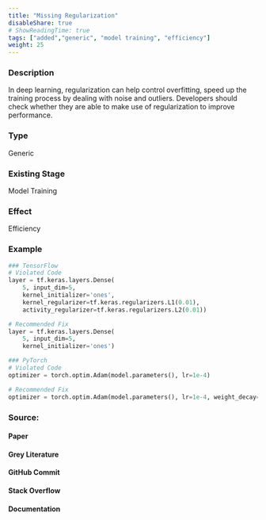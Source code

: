 ```yaml
---
title: "Missing Regularization"
disableShare: true
# ShowReadingTime: true
tags: ["added","generic", "model training", "efficiency"]
weight: 25
---
```


### Description

In deep learning, regularization can help control overfitting, speed up the training process by dealing with noise and outliers. Developers should check whether they are able to make use of regularization to improve performance.

### Type

Generic



### Existing Stage

Model Training



### Effect

Efficiency




### Example

```python
### TensorFlow
# Violated Code
layer = tf.keras.layers.Dense(
    5, input_dim=5,
    kernel_initializer='ones',
    kernel_regularizer=tf.keras.regularizers.L1(0.01),
    activity_regularizer=tf.keras.regularizers.L2(0.01))

# Recommended Fix
layer = tf.keras.layers.Dense(
    5, input_dim=5,
    kernel_initializer='ones')

### PyTorch
# Violated Code
optimizer = torch.optim.Adam(model.parameters(), lr=1e-4)

# Recommended Fix
optimizer = torch.optim.Adam(model.parameters(), lr=1e-4, weight_decay=1e-5)
```

### Source:

#### Paper 

#### Grey Literature

#### GitHub Commit

#### Stack Overflow

#### Documentation

